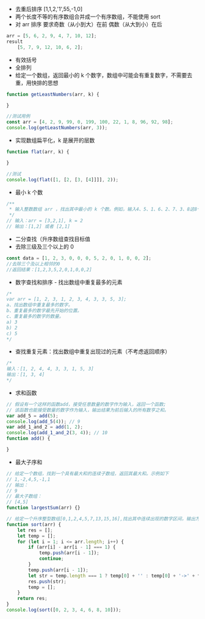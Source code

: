 - 去重后排序 [1,1,2,'1',55,-1,0]
- 两个长度不等的有序数组合并成一个有序数组，不能使用 sort
- 对 arr 排序 要求奇数（从小到大）在前 偶数（从大到小）在后

```js
arr = [5, 6, 2, 9, 4, 7, 10, 12];
result
	[5, 7, 9, 12, 10, 6, 2];
```

- 有效括号
- 全排列
- 给定一个数组，返回最小的 k 个数字，数组中可能会有重复数字，不需要去重，用快排的思想

```js
function getLeastNumbers(arr, k) {

}

//测试用例
const arr = [4, 2, 9, 99, 0, 199, 100, 22, 1, 8, 96, 92, 98];
console.log(getLeastNumbers(arr, 3));
```

- 实现数组扁平化，k 是展开的层数

```js
function flat(arr, k) {

}

//测试
console.log(flat([1, [2, [3, [4]]]], 2));
```

- 最小 k 个数

```js
/**
 * 输入整数数组 arr ，找出其中最小的 k 个数。例如，输入4、5、1、6、2、7、3、8这8个数字，则最小的4个数字是1、2、3、4。
 */
// 输入：arr = [3,2,1], k = 2
// 输出：[1,2] 或者 [2,1]
```

- 二分查找（升序数组查找目标值
- 去除三级及三个以上的 0

```js
const data = [1, 2, 3, 0, 0, 0, 5, 2, 0, 1, 0, 0, 2];
//去除三个及以上相邻的0
//返回结果：[1,2,3,5,2,0,1,0,0,2]
```

- 数字查找和排序 - 找出数组中重复最多的元素

```js
/*
var arr = [1, 2, 3, 1, 2, 3, 4, 3, 3, 5, 3];
a、找出数组中重复最多的数字。
b、重复最多的数字最先开始的位置。
c、重复最多的数字的数量。
a) 3
b) 2
c) 5
*/
```

- 查找重复元素：找出数组中重复出现过的元素（不考虑返回顺序）

```js
/*
输入：[1, 2, 4, 4, 3, 3, 1, 5, 3]
输出：[1, 3, 4]
*/
```

- 求和函数

```js
// 假设有一个这样的函数add，接受任意数量的数字作为输入，返回一个函数;
// 该函数也能接受数量的数字作为输入，输出结果为前后输入的所有数亨之和。
var add_5 = add(5);
console.log(add_5(4)); // 9
var add_1_and_2 = add(1, 2);
console.log(add_1_and_2(3, 4)); // 10
function add() {

}
```

- 最大子序和

```js
// 给定一个数组，找到一个具有最大和的连续子数组，返回其最大和。示例如下
// 1,-2,4,5,-1,1
// 输出：
// 9
// 最大子数组：
// [4,5]
function largestSum(arr) {}
```

```js
// 给定一个升序整型数组[0,1,2,4,5,7,13,15,16],找出其中连续出现的数字区间，输出为["0->2","4->5","7","13","15->16"]
function sort(arr) {
	let res = [];
	let temp = [];
	for (let i = 1; i <= arr.length; i++) {
		if (arr[i] - arr[i - 1] === 1) {
			temp.push(arr[i - 1]);
			continue;
		}
		temp.push(arr[i - 1]);
		let str = temp.length === 1 ? temp[0] + '' : temp[0] + '->' + temp[temp.length - 1];
		res.push(str);
		temp = [];
	}
	return res;
}
console.log(sort([0, 2, 3, 4, 6, 8, 10]));
```
